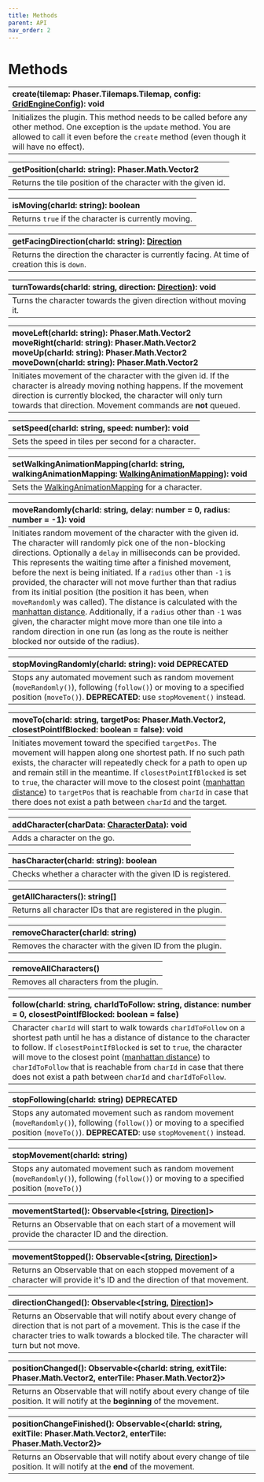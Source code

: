 ```yaml
---
title: Methods
parent: API
nav_order: 2
---
```


# Methods


| create(tilemap: Phaser.Tilemaps.Tilemap, config: [GridEngineConfig](./config/#gridengineconfig)): void |
|:-------------|
| Initializes the plugin. This method needs to be called before any other method. One exception is the `update` method. You are allowed to call it even before the `create` method (even though it will have no effect). |

| getPosition(charId: string): Phaser.Math.Vector2 |
|:-------------|
| Returns the tile position of the character with the given id. |

| isMoving(charId: string): boolean |
|:-------------|
| Returns `true` if the character is currently moving. |

| getFacingDirection(charId: string): [Direction](./config/#direction) |
|:-------------|
| Returns the direction the character is currently facing. At time of creation this is `down`. |

| turnTowards(charId: string, direction: [Direction](./config/#direction)): void |
|:-------------|
| Turns the character towards the given direction without moving it. |

| moveLeft(charId: string): Phaser.Math.Vector2<br />moveRight(charId: string): Phaser.Math.Vector2<br />moveUp(charId: string): Phaser.Math.Vector2<br />moveDown(charId: string): Phaser.Math.Vector2<br />|
|:-------------|
| Initiates movement of the character with the given id. If the character is already moving nothing happens. If the movement direction is currently blocked, the character will only turn towards that direction. Movement commands are __not__ queued. |

| setSpeed(charId: string, speed: number): void |
|:-------------|
| Sets the speed in tiles per second for a character. |

| setWalkingAnimationMapping(charId: string, walkingAnimationMapping: [WalkingAnimationMapping](./config/#walkinganimationmapping)): void |
|:-------------|
| Sets the [WalkingAnimationMapping](./config/#walkinganimationmapping) for a character. |

| moveRandomly(charId: string, delay: number = 0, radius: number = -1): void |
|:-------------|
| Initiates random movement of the character with the given id. The character will randomly pick one of the non-blocking directions. Optionally a `delay` in milliseconds can be provided. This represents the waiting time after a finished movement, before the next is being initiated. If a `radius` other than `-1` is provided, the character will not move further than that radius from its initial position (the position it has been, when `moveRandomly` was called). The distance is calculated with the [manhattan distance](https://en.wikipedia.org/wiki/Taxicab_geometry). Additionally, if a `radius` other than `-1` was given, the character might move more than one tile into a random direction in one run (as long as the route is neither blocked nor outside of the radius). |

| stopMovingRandomly(charId: string): void <span class="label label-red">DEPRECATED</span>|
|:-------------|
| Stops any automated movement such as random movement (`moveRandomly()`), following (`follow()`) or moving to a specified position (`moveTo()`). __DEPRECATED__: use `stopMovement()` instead.|

| moveTo(charId: string, targetPos: Phaser.Math.Vector2, closestPointIfBlocked: boolean = false): void |
|:-------------|
| Initiates movement toward the specified `targetPos`. The movement will happen along one shortest path. If no such path exists, the character will repeatedly check for a path to open up and remain still in the meantime. If `closestPointIfBlocked` is set to `true`, the character will move to the closest point ([manhattan distance](https://en.wikipedia.org/wiki/Taxicab_geometry)) to `targetPos` that is reachable from `charId` in case that there does not exist a path between `charId` and the target. |

| addCharacter(charData: [CharacterData](./config/#characterdata)): void |
|:-------------|
| Adds a character on the go. |

| hasCharacter(charId: string): boolean |
|:-------------|
| Checks whether a character with the given ID is registered. |

| getAllCharacters(): string[] |
|:-------------|
| Returns all character IDs that are registered in the plugin. |

| removeCharacter(charId: string) |
|:-------------|
| Removes the character with the given ID from the plugin. |

| removeAllCharacters() |
|:-------------|
| Removes all characters from the plugin. |

| follow(charId: string, charIdToFollow: string, distance: number = 0, closestPointIfBlocked: boolean = false) |
|:-------------|
| Character `charId` will start to walk towards `charIdToFollow` on a shortest path until he has a distance of distance to the character to follow. If `closestPointIfBlocked` is set to `true`, the character will move to the closest point ([manhattan distance](https://en.wikipedia.org/wiki/Taxicab_geometry)) to `charIdToFollow` that is reachable from `charId` in case that there does not exist a path between `charId` and `charIdToFollow`. |

| stopFollowing(charId: string) <span class="label label-red">DEPRECATED</span>|
|:-------------|
| Stops any automated movement such as random movement (`moveRandomly()`), following (`follow()`) or moving to a specified position (`moveTo()`). __DEPRECATED__: use `stopMovement()` instead.|

| stopMovement(charId: string) |
|:-------------|
| Stops any automated movement such as random movement (`moveRandomly()`), following (`follow()`) or moving to a specified position (`moveTo()`) |

| movementStarted(): Observable<[string, [Direction](./config/#direction)]> |
|:-------------|
| Returns an Observable that on each start of a movement will provide the character ID and the direction. |

| movementStopped(): Observable<[string, [Direction](./config/#direction)]> |
|:-------------|
| Returns an Observable that on each stopped movement of a character will provide it's ID and the direction of that movement. |

| directionChanged(): Observable<[string, [Direction](./config/#direction)]> |
|:-------------|
| Returns an Observable that will notify about every change of direction that is not part of a movement. This is the case if the character tries to walk towards a blocked tile. The character will turn but not move. |

| positionChanged(): Observable<{charId: string, exitTile: Phaser.Math.Vector2, enterTile: Phaser.Math.Vector2}> |
|:-------------|
| Returns an Observable that will notify about every change of tile position. It will notify at the __beginning__ of the movement. |

| positionChangeFinished(): Observable<{charId: string, exitTile: Phaser.Math.Vector2, enterTile: Phaser.Math.Vector2}> |
|:-------------|
| Returns an Observable that will notify about every change of tile position. It will notify at the __end__ of the movement. |
